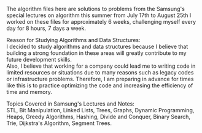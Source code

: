 The algorithm files here are solutions to problems from the Samsung's special lectures on algorithm this summer from July 17th to August 25th
I worked on these files for approximately 6 weeks, challenging myself every day for 8 hours, 7 days a week.

Reason for Studying Algorithms and Data Structures:  
I decided to study algorithms and data structures because I believe that building a strong foundation in these areas will greatly contribute to my future development skills.   
Also, I believe that working for a company could lead me to writing code in limited resources or situations due to many reasons such as legacy codes or infrastructure problems. 
Therefore, I am preparing in advance for times like this is to practice optimizing the code and increasing the efficiency of time and memory.

Topics Covered in Samsung's Lectures and Notes:   
STL, Bit Manipulation, Linked Lists, Trees, Graphs, Dynamic Programming, Heaps,
Greedy Algorithms, Hashing, Divide and Conquer, Binary Search, Trie, Dijkstra's Algorithm, Segment Trees.

